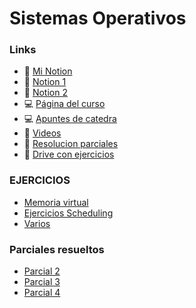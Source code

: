 # Sistemas Operativos

### Links
- 📔 [Mi Notion](https://sjorda.notion.site/Sistemas-operativos-ba5157d417a8424d9f25ee16a3f70cb7)
- 📔 [Notion 1](https://fiuba-informatica.notion.site/75-08-Sistemas-Operativos-SisOp-66559405933647668d06c9c686abe1ef)
- 📔 [Notion 2](https://valenkpa.notion.site/Sistemas-operativos-4ff53fb3bceb4dd2ae53f6a2eef101da)
- 💻 [Página del curso](https://fisop.github.io/website/)
- 💻 [Apuntes de catedra](https://fisop.github.io/apunte/index.html)
- 🎥 [Videos](https://www.youtube.com/playlist?list=PLDW872573QAb4bj0URobvQTD41IV6gRkx)
- 📄 [Resolucion parciales](https://docs.google.com/document/d/1fZWxm3gdmGHZICH6CHZGf3t1TsOUHt-2Ci_QAmY_hK0/edit)
- 📄 [Drive con ejercicios](https://drive.google.com/drive/u/0/folders/1HFdsFeaMH7FtzKMDNhu0wyvR-kKpIoBm)

### EJERCICIOS
- [Memoria virtual](https://docs.google.com/document/d/15hPMW7arlVWghaux4RNj9rSrcubLBoCn8Nx6hPQnE-w/edit#heading=h.7s4c94s0mqm)
- [Ejercicios Scheduling](https://docs.google.com/document/d/1u0EnDx-hYiAGtTdfCUTz0Egg-DtEjzdq/edit)
- [Varios](https://docs.google.com/document/d/1fZWxm3gdmGHZICH6CHZGf3t1TsOUHt-2Ci_QAmY_hK0/edit)

### Parciales resueltos
- [Parcial 2](https://fiuba-informatica.notion.site/Ejercicios-de-FileSystem-para-final-bd0c3a48a6d64a4e8cb27d6f1025ff33)
- [Parcial 3](https://fiuba-informatica.notion.site/Final-22-02-23-f7abfdaf573e4dc5993b36c884dc2a95)
- [Parcial 4](https://fiuba-informatica.notion.site/Final-01-03-23-212cf16b0da740188302e92df3cbf6dd)

